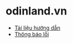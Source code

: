 # odinland.vn

- [Tài liệu hướng dẫn](https://github.com/caresvn/odinland.vn/wiki)
- [Thông báo lỗi](https://github.com/caresvn/odinland.vn/issues)
